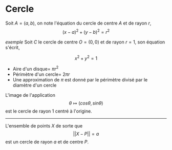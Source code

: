 # Cercle
Soit $A=(a,b)$, on note l'équation du cercle de centre $A$ et de rayon $r$,
$$(x-a)^{2}+(y-b)^{2}=r^{2}$$

*exemple* 
Soit $C$ le cercle de centre $O=(0,0)$ et de rayon $r=1$, son équation s'écrit,

$$x^{2}+y^{2}=1$$


- Aire d'un disque= $\pi r^{2}$
- Périmètre d'un cercle= $2\pi r$
- Une approximation de $\pi$ est donné par le périmètre divisé par le diamètre d'un cercle

L'image de l'application $$\theta \longmapsto (cos\theta, sin\theta)$$
est le cercle de rayon $1$ centré à l'origine.

---

L'ensemble de points $X$ de sorte que $$||X-P||=a$$ est un cercle de rayon $a$ et de centre $P$.